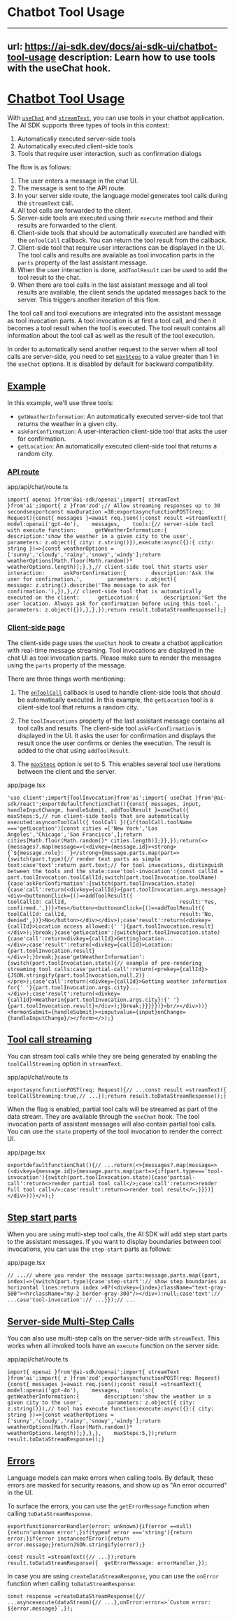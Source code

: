 # Chatbot Tool Usage


---
url: https://ai-sdk.dev/docs/ai-sdk-ui/chatbot-tool-usage
description: Learn how to use tools with the useChat hook.
---


# [Chatbot Tool Usage](#chatbot-tool-usage)


With [`useChat`](/docs/reference/ai-sdk-ui/use-chat) and [`streamText`](/docs/reference/ai-sdk-core/stream-text), you can use tools in your chatbot application. The AI SDK supports three types of tools in this context:

1.  Automatically executed server-side tools
2.  Automatically executed client-side tools
3.  Tools that require user interaction, such as confirmation dialogs

The flow is as follows:

1.  The user enters a message in the chat UI.
2.  The message is sent to the API route.
3.  In your server side route, the language model generates tool calls during the `streamText` call.
4.  All tool calls are forwarded to the client.
5.  Server-side tools are executed using their `execute` method and their results are forwarded to the client.
6.  Client-side tools that should be automatically executed are handled with the `onToolCall` callback. You can return the tool result from the callback.
7.  Client-side tool that require user interactions can be displayed in the UI. The tool calls and results are available as tool invocation parts in the `parts` property of the last assistant message.
8.  When the user interaction is done, `addToolResult` can be used to add the tool result to the chat.
9.  When there are tool calls in the last assistant message and all tool results are available, the client sends the updated messages back to the server. This triggers another iteration of this flow.

The tool call and tool executions are integrated into the assistant message as tool invocation parts. A tool invocation is at first a tool call, and then it becomes a tool result when the tool is executed. The tool result contains all information about the tool call as well as the result of the tool execution.

In order to automatically send another request to the server when all tool calls are server-side, you need to set [`maxSteps`](/docs/reference/ai-sdk-ui/use-chat#max-steps) to a value greater than 1 in the `useChat` options. It is disabled by default for backward compatibility.


## [Example](#example)


In this example, we'll use three tools:

-   `getWeatherInformation`: An automatically executed server-side tool that returns the weather in a given city.
-   `askForConfirmation`: A user-interaction client-side tool that asks the user for confirmation.
-   `getLocation`: An automatically executed client-side tool that returns a random city.


### [API route](#api-route)


app/api/chat/route.ts

```
import{ openai }from'@ai-sdk/openai';import{ streamText }from'ai';import{ z }from'zod';// Allow streaming responses up to 30 secondsexportconst maxDuration =30;exportasyncfunctionPOST(req: Request){const{ messages }=await req.json();const result =streamText({    model:openai('gpt-4o'),    messages,    tools:{// server-side tool with execute function:      getWeatherInformation:{        description:'show the weather in a given city to the user',        parameters: z.object({ city: z.string()}),execute:async({}:{ city: string })=>{const weatherOptions =['sunny','cloudy','rainy','snowy','windy'];return weatherOptions[Math.floor(Math.random()* weatherOptions.length)];},},// client-side tool that starts user interaction:      askForConfirmation:{        description:'Ask the user for confirmation.',        parameters: z.object({          message: z.string().describe('The message to ask for confirmation.'),}),},// client-side tool that is automatically executed on the client:      getLocation:{        description:'Get the user location. Always ask for confirmation before using this tool.',        parameters: z.object({}),},},});return result.toDataStreamResponse();}
```


### [Client-side page](#client-side-page)


The client-side page uses the `useChat` hook to create a chatbot application with real-time message streaming. Tool invocations are displayed in the chat UI as tool invocation parts. Please make sure to render the messages using the `parts` property of the message.

There are three things worth mentioning:

1.  The [`onToolCall`](/docs/reference/ai-sdk-ui/use-chat#on-tool-call) callback is used to handle client-side tools that should be automatically executed. In this example, the `getLocation` tool is a client-side tool that returns a random city.

2.  The `toolInvocations` property of the last assistant message contains all tool calls and results. The client-side tool `askForConfirmation` is displayed in the UI. It asks the user for confirmation and displays the result once the user confirms or denies the execution. The result is added to the chat using `addToolResult`.

3.  The [`maxSteps`](/docs/reference/ai-sdk-ui/use-chat#max-steps) option is set to 5. This enables several tool use iterations between the client and the server.


app/page.tsx

```
'use client';import{ToolInvocation}from'ai';import{ useChat }from'@ai-sdk/react';exportdefaultfunctionChat(){const{ messages, input, handleInputChange, handleSubmit, addToolResult }=useChat({      maxSteps:5,// run client-side tools that are automatically executed:asynconToolCall({ toolCall }){if(toolCall.toolName ==='getLocation'){const cities =['New York','Los Angeles','Chicago','San Francisco',];return cities[Math.floor(Math.random()* cities.length)];}},});return(<>{messages?.map(message=>(<divkey={message.id}><strong>{`${message.role}: `}</strong>{message.parts.map(part=>{switch(part.type){// render text parts as simple text:case'text':return part.text;// for tool invocations, distinguish between the tools and the state:case'tool-invocation':{const callId = part.toolInvocation.toolCallId;switch(part.toolInvocation.toolName){case'askForConfirmation':{switch(part.toolInvocation.state){case'call':return(<divkey={callId}>{part.toolInvocation.args.message}<div><buttononClick={()=>addToolResult({                                    toolCallId: callId,                                    result:'Yes, confirmed.',})}>Yes</button><buttononClick={()=>addToolResult({                                    toolCallId: callId,                                    result:'No, denied',})}>No</button></div></div>);case'result':return(<divkey={callId}>Location access allowed:{' '}{part.toolInvocation.result}</div>);}break;}case'getLocation':{switch(part.toolInvocation.state){case'call':return<divkey={callId}>Gettinglocation...</div>;case'result':return(<divkey={callId}>Location:{part.toolInvocation.result}</div>);}break;}case'getWeatherInformation':{switch(part.toolInvocation.state){// example of pre-rendering streaming tool calls:case'partial-call':return(<prekey={callId}>{JSON.stringify(part.toolInvocation,null,2)}</pre>);case'call':return(<divkey={callId}>Getting weather information for{' '}{part.toolInvocation.args.city}...</div>);case'result':return(<divkey={callId}>Weatherin{part.toolInvocation.args.city}:{' '}{part.toolInvocation.result}</div>);}break;}}}}})}<br/></div>))}<formonSubmit={handleSubmit}><inputvalue={input}onChange={handleInputChange}/></form></>);}
```


## [Tool call streaming](#tool-call-streaming)


You can stream tool calls while they are being generated by enabling the `toolCallStreaming` option in `streamText`.

app/api/chat/route.ts

```
exportasyncfunctionPOST(req: Request){// ...const result =streamText({    toolCallStreaming:true,// ...});return result.toDataStreamResponse();}
```

When the flag is enabled, partial tool calls will be streamed as part of the data stream. They are available through the `useChat` hook. The tool invocation parts of assistant messages will also contain partial tool calls. You can use the `state` property of the tool invocation to render the correct UI.

app/page.tsx

```
exportdefaultfunctionChat(){// ...return(<>{messages?.map(message=>(<divkey={message.id}>{message.parts.map(part=>{if(part.type==='tool-invocation'){switch(part.toolInvocation.state){case'partial-call':return<>render partial tool call</>;case'call':return<>render full tool call</>;case'result':return<>render tool result</>;}}})}</div>))}</>);}
```


## [Step start parts](#step-start-parts)


When you are using multi-step tool calls, the AI SDK will add step start parts to the assistant messages. If you want to display boundaries between tool invocations, you can use the `step-start` parts as follows:

app/page.tsx

```
// ...// where you render the message parts:message.parts.map((part, index)=>{switch(part.type){case'step-start':// show step boundaries as horizontal lines:return index >0?(<divkey={index}className="text-gray-500"><hrclassName="my-2 border-gray-300"/></div>):null;case'text':// ...case'tool-invocation':// ...}});// ...
```


## [Server-side Multi-Step Calls](#server-side-multi-step-calls)


You can also use multi-step calls on the server-side with `streamText`. This works when all invoked tools have an `execute` function on the server side.

app/api/chat/route.ts

```
import{ openai }from'@ai-sdk/openai';import{ streamText }from'ai';import{ z }from'zod';exportasyncfunctionPOST(req: Request){const{ messages }=await req.json();const result =streamText({    model:openai('gpt-4o'),    messages,    tools:{      getWeatherInformation:{        description:'show the weather in a given city to the user',        parameters: z.object({ city: z.string()}),// tool has execute function:execute:async({}:{ city: string })=>{const weatherOptions =['sunny','cloudy','rainy','snowy','windy'];return weatherOptions[Math.floor(Math.random()* weatherOptions.length)];},},},    maxSteps:5,});return result.toDataStreamResponse();}
```


## [Errors](#errors)


Language models can make errors when calling tools. By default, these errors are masked for security reasons, and show up as "An error occurred" in the UI.

To surface the errors, you can use the `getErrorMessage` function when calling `toDataStreamResponse`.

```
exportfunctionerrorHandler(error: unknown){if(error ==null){return'unknown error';}if(typeof error ==='string'){return error;}if(error instanceofError){return error.message;}returnJSON.stringify(error);}
```

```
const result =streamText({// ...});return result.toDataStreamResponse({  getErrorMessage: errorHandler,});
```

In case you are using `createDataStreamResponse`, you can use the `onError` function when calling `toDataStreamResponse`:

```
const response =createDataStreamResponse({// ...asyncexecute(dataStream){// ...},onError:error=>`Custom error: ${error.message}`,});
```
